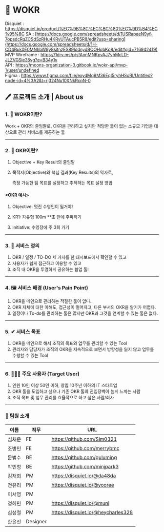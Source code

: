 # 📅 WOKR
Disquiet : https://disquiet.io/product/%EC%9B%8C%EC%BC%80%EC%9D%B4%EC%95%8C
SA : [https://docs.google.com/spreadsheets/d/1USRapaeN9yf-7opsdcRqZCSdSzRHu4KRvUTAucPB5R8/edit?usp=sharing](https://docs.google.com/spreadsheets/d/1H-CD4Buk0E0MNhbW9y8sitnzES89lddnydBOOHobKp8/edit#gid=716942419) </br>
MVP Wireframe : https://1drv.ms/p/s!AonMNKpvAJ7vhMcLD-JLZVGSie35vg?e=B34y1v </br>
API : https://moons-organization-3.gitbook.io/wokr-api/mvp-1/user/undefined </br>
Figma : https://www.figma.com/file/exydMq9M36EqI5ryhHSoRI/Untitled?node-id=4%3A2&t=rj324Nu10XNkRcpN-0 </br>

## 🖊 프로젝트 소개 | About us

### 1. 🤔 WOKR이란?
Work + OKR의 줄임말로, OKR을 관리하고 싶지만 적당한 툴이 없는 소규모 기업을 대상으로 관리 서비스를 제공하는 툴

--- 

### 2. 🤔 OKR이란?
1. Objective + Key Result의 줄임말

2. 목적지(Objective)와 핵심 결과(Key Results)의 약자로,

   측정 가능한 팀 목표를 설정하고 추적하는 목표 설정 방법
   
#### <OKR 예시>
1. Objective: 멋진 수영인이 될거야!

2. KR1: 자유형 100m **초 만에 주파하기

3. Initiative: 수영장에 주 3회 가기

--- 

### 3. 📣 서비스 정의

1. OKR / 일정 / TO-DO 세 가지를 한 대시보드에서 확인할 수 있고 
2. 사용자가 쉽게 접근하고 이용할 수 있고 
3. 조직 내 OKR을 투명하게 공유하는 협업 툴!

--- 

### 4. 🖼 서비스 배경 (User's Pain Point)
1. OKR을 메인으로 관리하는 적절한 툴이 없다.
2. OKR 자체에 대한 이해도, 접근성이 떨어지고, 다른 부서의 OKR을 알기가 어렵다.
3. 일정이나 To-do를 관리하는 툴은 많지만 OKR과 그것을 연계할 수 있는 툴은 없다.

--- 

### 5. ✔ 서비스 목표
1. OKR을 메인으로 해서 조직의 목표와 업무를 관리할 수 있는 Tool
2. 관리자와 담당자가 조직의 OKR을 지속적으로 보면서 방향성을 잃지 않고 업무를 수행할 수 있는 Tool

--- 

### 6. 👩🏻‍💼 주요 사용자 (Target User)
1. 인원 10인 이상 50인 이하, 창립 10주년 이하의 IT 스타트업
2. OKR 툴을 도입하고 싶으나 기존 OKR 툴의 진입장벽이 높게 느끼는 사람
3. 조직 목표 및 업무 관리를 효율적으로 하고 싶은 사람/회사

--- 

### 👩 팀원 소개
| 이름   | 직무 | URL  |
| ------ | ---- | ---- |
| 심채운 | FE   |https://github.com/Sim0321      |
| 조병민 | FE   |https://github.com/merrybmc      |
| 문범수 | BE   |https://github.com/guluming      |
| 박민정 | BE   |https://github.com/minjpark3      |
| 김재희 | PM   |https://disquiet.io/@da48da      |
| 전유리 | PM   |https://disquiet.io/@yooree      |
| 이서영 | PM   |      |
| 정혜민 | PM   |https://disquiet.io/@muni      |
| 심성철 | PM   |https://disquiet.io/@heycharles328      |
| 한윤진 | Designer   |      |

